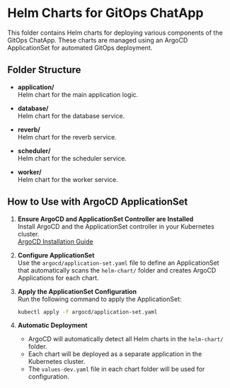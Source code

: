 # Helm Charts for GitOps ChatApp

This folder contains Helm charts for deploying various components of the GitOps ChatApp. These charts are managed using an ArgoCD ApplicationSet for automated GitOps deployment.

## Folder Structure

- **application/**  
  Helm chart for the main application logic.
  
- **database/**  
  Helm chart for the database service.
  
- **reverb/**  
  Helm chart for the reverb service.
  
- **scheduler/**  
  Helm chart for the scheduler service.
  
- **worker/**  
  Helm chart for the worker service.

## How to Use with ArgoCD ApplicationSet

1. **Ensure ArgoCD and ApplicationSet Controller are Installed**  
   Install ArgoCD and the ApplicationSet controller in your Kubernetes cluster.  
   [ArgoCD Installation Guide](https://argo-cd.readthedocs.io/en/stable/getting_started/)

2. **Configure ApplicationSet**  
   Use the `argocd/application-set.yaml` file to define an ApplicationSet that automatically scans the `helm-chart/` folder and creates ArgoCD Applications for each chart.

3. **Apply the ApplicationSet Configuration**  
   Run the following command to apply the ApplicationSet:

   ```sh
   kubectl apply -f argocd/application-set.yaml
   ```

4. **Automatic Deployment**  
   - ArgoCD will automatically detect all Helm charts in the `helm-chart/` folder.
   - Each chart will be deployed as a separate application in the Kubernetes cluster.
   - The `values-dev.yaml` file in each chart folder will be used for configuration.

